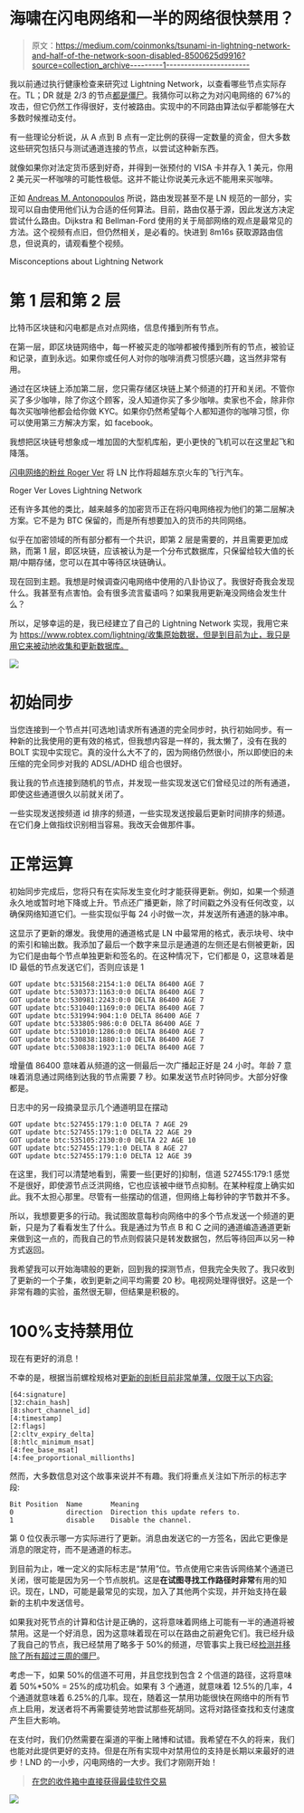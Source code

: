# 海啸在闪电网络和一半的网络很快禁用？

> 原文：<https://medium.com/coinmonks/tsunami-in-lightning-network-and-half-of-the-network-soon-disabled-8500625d9916?source=collection_archive---------1----------------------->

我以前通过执行健康检查来研究过 Lightning Network，以查看哪些节点实际存在。TL；DR 就是 2/3 的节点[都是僵尸](/@robban_69827/lightning-network-routing-fud-and-zombies-776b8238e66b)。我猜你可以称之为对闪电网络的 67%的攻击，但它仍然工作得很好，支付被路由。实现中的不同路由算法似乎都能够在大多数时候推动支付。

有一些理论分析说，从 A 点到 B 点有一定比例的获得一定数量的资金，但大多数这些研究包括只与测试通道连接的节点，以尝试这种新东西。

就像如果你对法定货币感到好奇，并得到一张预付的 VISA 卡并存入 1 美元，你用 2 美元买一杯咖啡的可能性极低。这并不能让你说美元永远不能用来买咖啡。

正如 [Andreas M. Antonopoulos](https://medium.com/u/898f59563d67?source=post_page-----8500625d9916--------------------------------) 所说，路由发现甚至不是 LN 规范的一部分，实现可以自由使用他们认为合适的任何算法。目前，路由仅基于源，因此发送方决定尝试什么路由。Dijkstra 和 Bellman-Ford 使用的关于局部网络的观点是最常见的方法。这个视频有点旧，但仍然相关，是必看的。快进到 8m16s 获取源路由信息，但说真的，请观看整个视频。

Misconceptions about Lightning Network

# 第 1 层和第 2 层

比特币区块链和闪电都是点对点网络，信息传播到所有节点。

在第一层，即区块链网络中，每一杯被买走的咖啡都被传播到所有的节点，被验证和记录，直到永远。如果你或任何人对你的咖啡消费习惯感兴趣，这当然非常有用。

通过在区块链上添加第二层，您只需存储区块链上某个频道的打开和关闭。不管你买了多少咖啡，除了你这个顾客，没人知道你买了多少咖啡。卖家也不会，除非你每次买咖啡他都会给你做 KYC。如果你仍然希望每个人都知道你的咖啡习惯，你可以使用第三方解决方案，如 facebook。

我想把区块链号想象成一堆加固的大型机库船，更小更快的飞机可以在这里起飞和降落。

[闪电网络的粉丝 Roger Ver](https://medium.com/u/6d5e25448edf?source=post_page-----8500625d9916--------------------------------) 将 LN 比作将超越东京火车的飞行汽车。

Roger Ver Loves Lightning Network

还有许多其他的类比，越来越多的加密货币正在将闪电网络视为他们的第二层解决方案。它不是为 BTC 保留的，而是所有想要加入的货币的共同网络。

似乎在加密领域的所有部分都有一个共识，即第 2 层是需要的，并且需要更加成熟，而第 1 层，即区块链，应该被认为是一个分布式数据库，只保留给较大值的长期/中期存储，您可以在其中等待区块链确认。

现在回到主题。我想是时候调查闪电网络中使用的八卦协议了。我很好奇我会发现什么。我甚至有点害怕。会有很多流言蜚语吗？如果我用更新淹没网络会发生什么？

所以，足够幸运的是，我已经建立了自己的 Lightning Network 实现，我用它来为 https://www.robtex.com/lightning/收集原始数据，但是到目前为止，我只是用它来被动地收集和更新数据库。

![](img/968a9e323417f13dee081be3a48ec98a.png)

# 初始同步

当您连接到一个节点并[可选地]请求所有通道的完全同步时，执行初始同步。有一种新的比我使用的更有效的格式，但我想内容是一样的，我太懒了，没有在我的 BOLT 实现中实现它。真的没什么大不了的，因为网络仍然很小，所以即使旧的未压缩的完全同步对我的 ADSL/ADHD 组合也很好。

我让我的节点连接到随机的节点，并发现一些实现发送它们曾经见过的所有通道，即使这些通道很久以前就关闭了。

一些实现发送按频道 id 排序的频道，一些实现发送按最后更新时间排序的频道。在它们身上做指纹识别相当容易。我改天会做那件事。

# 正常运算

初始同步完成后，您将只有在实际发生变化时才能获得更新。例如，如果一个频道永久地或暂时地下降或上升。节点还广播更新，除了时间戳之外没有任何改变，以确保网络知道它们。一些实现似乎每 24 小时做一次，并发送所有通道的脉冲串。

这显示了更新的爆发。我使用的通道格式是 LN 中最常用的格式，表示块号、块中的索引和输出数。我添加了最后一个数字来显示是通道的左侧还是右侧被更新，因为它们是由每个节点单独更新和签名的。在这种情况下，它们都是 0，这意味着是 ID 最低的节点发送它们，否则应该是 1

```
GOT update btc:531568:2154:1:0 DELTA 86400 AGE 7
GOT update btc:530373:1163:0:0 DELTA 86400 AGE 7
GOT update btc:530981:2243:0:0 DELTA 86400 AGE 7
GOT update btc:531040:1169:0:0 DELTA 86400 AGE 7
GOT update btc:531994:904:1:0 DELTA 86400 AGE 7
GOT update btc:533805:986:0:0 DELTA 86400 AGE 7
GOT update btc:531010:1286:0:0 DELTA 86400 AGE 7
GOT update btc:530838:1880:1:0 DELTA 86400 AGE 7
GOT update btc:530838:1923:1:0 DELTA 86400 AGE 7
```

增量值 86400 意味着从频道的这一侧最后一次广播起正好是 24 小时。年龄 7 意味着消息通过网络到达我的节点需要 7 秒。如果发送节点时钟同步。大部分好像都是。

日志中的另一段摘录显示几个通道明显在摆动

```
GOT update btc:527455:179:1:0 DELTA 7 AGE 29
GOT update btc:527455:179:1:0 DELTA 22 AGE 29
GOT update btc:535105:2130:0:0 DELTA 22 AGE 10
GOT update btc:527455:179:1:0 DELTA 8 AGE 27
GOT update btc:527455:179:1:0 DELTA 12 AGE 39
```

在这里，我们可以清楚地看到，需要一些[更好的]抑制，信道 527455:179:1 感觉不是很好，即使源节点泛洪网络，它也应该被中继节点抑制。在某种程度上确实如此。我不太担心那里。尽管有一些摆动的信道，但网络上每秒钟的字节数并不多。

所以，我想要更多的行动。我试图故意每秒向网络中的多个节点发送一个频道的更新，只是为了看看发生了什么。我是通过为节点 B 和 C 之间的通道编造通道更新来做到这一点的，而我自己的节点则假装只是转发数据包，然后等待回声以另一种方式返回。

我希望我可以开始海啸般的更新，回到我的探测节点，但我完全失败了。我只收到了更新的一个子集，收到更新之间平均需要 20 秒。电视网处理得很好。这是一个非常有趣的实验，虽然很无聊，但结果是积极的。

# 100%支持禁用位

现在有更好的消息！

不幸的是，根据当前螺栓规格对[更新的剖析目前非常单薄，仅限于以下内容:](https://github.com/lightningnetwork/lightning-rfc/blob/master/07-routing-gossip.md)

```
[64:signature]
[32:chain_hash]
[8:short_channel_id]
[4:timestamp]
[2:flags]
[2:cltv_expiry_delta]
[8:htlc_minimum_msat]
[4:fee_base_msat]
[4:fee_proportional_millionths]
```

然而，大多数信息对这个故事来说并不有趣。我们将重点关注如下所示的标志字段:

```
Bit Position  Name       Meaning
0             direction  Direction this update refers to.
1             disable    Disable the channel.
```

第 0 位仅表示哪一方实际进行了更新。消息由发送它的一方签名，因此它更像是消息的限定符，而不是通道的标志。

到目前为止，唯一定义的实际标志是“禁用”位。节点使用它来告诉网络某个通道已关闭，很可能是因为另一个节点脱机。这是**在试图寻找工作路径时非常**有用的知识。现在，LND，可能是最常见的实现，加入了其他两个实现，并开始支持在最新的主机中发送信号。

如果我对死节点的计算和估计是正确的，这将意味着网络上可能有一半的通道将被禁用。这是一个好消息，因为这意味着现在可以在路由之前避免它们。我已经升级了我自己的节点，我已经禁用了略多于 50%的频道，尽管事实上我已经[检测并移除了所有超过三周的僵尸](https://www.moneni.com/nodematch?node=02ad6fb8d693dc1e4569bcedefadf5f72a931ae027dc0f0c544b34c1c6f3b9a02b)。

考虑一下，如果 50%的信道不可用，并且您找到包含 2 个信道的路径，这将意味着 50%*50% = 25%的成功机会。如果有 3 个通道，就意味着 12.5%的几率，4 个通道就意味着 6.25%的几率。现在，随着这一禁用功能很快在网络中的所有节点上启用，发送者将不再需要徒劳地尝试那些死胡同。这将对路径查找和支付速度产生巨大影响。

在支付时，我们仍然需要在渠道的平衡上赌博和试错。我希望在不久的将来，我们也能对此提供更好的支持。但是在所有实现中对禁用位的支持是长期以来最好的进步！LND 的一小步，闪电网络的一大步。我们才刚刚开始！

> [在您的收件箱中直接获得最佳软件交易](https://coincodecap.com/?utm_source=coinmonks)

[![](img/7c0b3dfdcbfea594cc0ae7d4f9bf6fcb.png)](https://coincodecap.com/?utm_source=coinmonks)